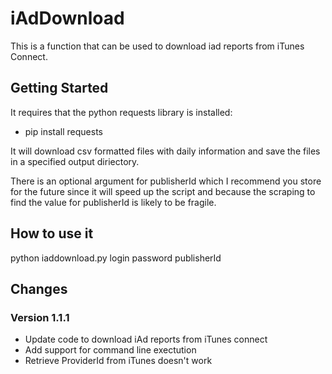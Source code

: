 iAdDownload
===========

This is a function that can be used to download iad reports from iTunes Connect.

## Getting Started

It requires that the python requests library is installed:

*  pip install requests

It will download csv formatted files with daily information and save the files
in a specified output diriectory.

There is an optional argument for publisherId which I recommend you store for the
future since it will speed up the script and because the scraping to find the
value for publisherId is likely to be fragile.

## How to use it

python iaddownload.py login password publisherId

## Changes

### Version 1.1.1

* Update code to download iAd reports from iTunes connect
* Add support for command line exectution
* Retrieve ProviderId from iTunes doesn't work